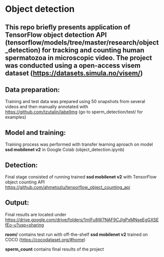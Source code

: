 # Object detection

## This repo briefly presents application of TensorFlow object detection API (tensorflow/models/tree/master/research/object_detection) for tracking and counting human spermatozoa in microscopic video. The project was conducted using a open-access visem dataset (https://datasets.simula.no/visem/)

## Data preparation:
Training and test data was prepared using 50 snapshots from several videos and then manually annotated with https://github.com/tzutalin/labelImg (go to sperm_detection/test/ for examples)

## Model and training:
Training process was performed with transfer learning aproach on model **ssd mobilenet v2** in Google Colab (object_detection.ipynb)

## Detection:
Final stage consisted of running trained **ssd mobilenet v2** with TensorFlow object counting API https://github.com/ahmetozlu/tensorflow_object_counting_api

## Output:
Final results are located under https://drive.google.com/drive/folders/1mlFu8W7NAF9CJlgPxMNseEgGXSEfEo-u?usp=sharing

**room/** contains test run with off-the-shelf **ssd mobilenet v2** trained on COCO (https://cocodataset.org/#home)

**sperm_count** contains final results of the project



